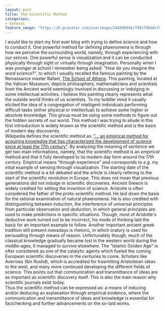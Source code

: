 ```yaml
---
layout: post
title: The Scientific Method
categories:
- General
feature_image: "https://0.gravatar.com/userimage/244506044/7491748ddcfec0168d99b19ad7d506ea?size=256"
---
```


I would like to start my first ever blog with trying to define science and how to conduct it. One powerful method for defining phaenomena is through how we perceive the surrounding world, namely, through experiencing with our sences. One powerful sense is visualization and it can be conducted physically through sight or virtually through imagination. Personally when I was younger at school I remember being asked: "How do you imagine the word _science_?", to which I usually recalled the famous painting by the Reinassance master Rafael, [The School of Athens](https://en.wikipedia.org/wiki/The_School_of_Athens#/media/File:%22The_School_of_Athens%22_by_Raffaello_Sanzio_da_Urbino.jpg). This painting, located at the Vatican Musseum, depicts philosophers, mathematicians and scientists from the Ancient world seemingly involved in discussing or indulging in some intellectual activities. I believe this painting clearly represents what the outside world thinks of us scientists. To my toddler mind it usually elicited the idea of a congregation of intelligent individuals performing difficult tasks (either physical or intellectual) to achieve some higher or absolute knowledge. This group must be using some methods to figure out the hidden secrets of our world. This method I was trying to allude in this first intrioduction is widely known as the scientific method and is the basis of modern day discoveries.  
Wikipedia defines the scientific method as: ["... an empirical method for acquiring knowledge that has characterized the development of science since at least the 17th century"](https://en.wikipedia.org/wiki/Scientific_method). By analyzing the meaning of sentence we get two main informations, namely, that the scientific method is an _empirical_ method and that it fully developed to its modern day form around the _17th century_. Empirical means "through experience" and corresponds to _e.g._ my intial example of sensing through visualization. The starting date of the scientific method is a bit debated and the article is clearly refering to the start of the scientific revolution in Europe. This does not mean that previous generations did not indulge in scientific discoveries. Ancient Greece is widely credited for setting the invention of science. Aristotle is often considered the father of the proto-scientific method. He laid down the basis for the rational examination of natural phaenomena. He is also credited with distinguishing between _induction_, the interference of universal principles from particular observation and _deduction_, in which general principles are used to make predictions in specific situations. Though, most of Aristotle's deductive work turned out to be incorrect, his mode of thinking laid the basis for an important example to follow. Another important ancient greek tradition still present nowadays is rhetoric, in which oratory is used for persuading through means of reason. Unfortunately though, much of the classical knowledge gradually became lost in the western world during the middle-ages, it managed to survive elsewhere. The "Islamic Golden Age" is ofter considered as one of the catalytic agents which fueled the coming European scientific discoveries in the centuries to come. Scholars like Averroes (Ibn Rushd), which is accredited for trasmitting Aristotleian ideas to the west, and many more continued developing the different fields of science. This points out that communication and transmittance of ideas are as important as scientific discovery itself. This is also the main reason why scientific journals exist today.   
Thus the scientific method can be expressed as: a means of inducing and/or deducing an explanation through empirical evidence, where the communication and transmittance of ideas and knowledge is essential for factchecking and further advancements on the so-laid works.  

